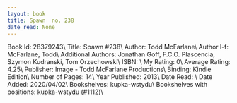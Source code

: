```yaml
---
layout: book
title: Spawn  no. 238
date_read: None
---
```


Book Id: 28379243\ 
Title: Spawn #238\ 
Author: Todd McFarlane\ 
Author l-f: McFarlane, Todd\ 
Additional Authors: Jonathan Goff, F.C.O. Plascencia, Szymon Kudranski, Tom Orzechowski\ 
ISBN: \ 
My Rating: 0\ 
Average Rating: 4.25\ 
Publisher: Image - Todd McFarlane Productions\ 
Binding: Kindle Edition\ 
Number of Pages: 14\ 
Year Published: 2013\ 
Date Read: \ 
Date Added: 2020/04/02\ 
Bookshelves: kupka-wstydu\ 
Bookshelves with positions: kupka-wstydu (#1112)\ 

